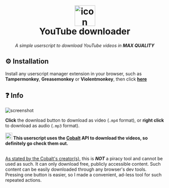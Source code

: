 <h1 align="center">
    <img src="https://raw.githubusercontent.com/madkarmaa/youtube-downloader/main/images/icon.png" alt="icon" style="width: 65px; height: 65px"><br>
    YouTube downloader
</h1>

<p align="center">
    <i>A simple userscript to download YouTube videos in <b>MAX QUALITY</b></i>
</p>

## ⚙️ Installation

Install any userscript manager extension in your browser, such as **Tampermonkey**, **Greasemonkey** or **Violentmonkey**, then click [**here**](https://raw.githubusercontent.com/madkarmaa/youtube-downloader/main/script.user.js)

## ❓ Info

![screenshot](https://raw.githubusercontent.com/madkarmaa/youtube-downloader/main/images/screenshot.png)

**Click** the download button to download as video (`.mp4` format), or **right click** to download as audio (`.mp3` format).

<b>
    <img src="https://raw.githubusercontent.com/wukko/cobalt/current/src/front/icons/android-chrome-512x512.png" alt="cobalt-icon" width=22>
    This userscript uses the <a href="https://github.com/wukko/cobalt">Cobalt</a> API to download the videos, so definitely go check them out.
</b>
<br>
<br>

[As stated by the Cobalt's creator(s)](https://github.com/wukko/cobalt/tree/current#ethics-and-disclaimer), this is **_NOT_** a piracy tool and cannot be used as such. It can only download free, publicly accessible content. Such content can be easily downloaded through any browser's dev tools. Pressing one button is easier, so I made a convenient, ad-less tool for such repeated actions.

